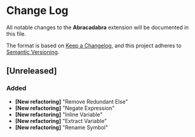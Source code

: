 # Change Log

All notable changes to the **Abracadabra** extension will be documented in this file.

The format is based on [Keep a Changelog](https://keepachangelog.com/en/1.0.0/),
and this project adheres to [Semantic Versioning](https://semver.org/spec/v2.0.0.html).

## [Unreleased]

### Added

- **[New refactoring]** "Remove Redundant Else"
- **[New refactoring]** "Negate Expression"
- **[New refactoring]** "Inline Variable"
- **[New refactoring]** "Extract Variable"
- **[New refactoring]** "Rename Symbol"

